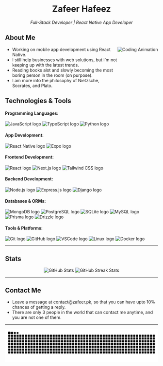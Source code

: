 <h1 align="center">Zafeer Hafeez</h1>

<p align="center">
  <em>Full-Stack Developer | React Native App Developer</em>
</p>

<h2 align="left">About Me</h2>

<div align="center">
  <img align="right" height="160" src="https://i.giphy.com/media/v1.Y2lkPTc5MGI3NjExMHJ6YjkyOWdueG1scTczYzJ6cXMzMjBxMXVueTZ3cHY1YXU1aWhzNCZlcD12MV9pbnRlcm5hbF9naWZfYnlfaWQmY3Q9Zw/xUPJUHDABth0aC84zm/giphy-downsized-large.gif" alt="Coding Animation"/>
</div>

- Working on mobile app development using React Native.
- I still help businesses with web solutions, but I’m not keeping up with the latest trends.
- Reading books alot and slowly becoming the most boring person in the room (on purpose).
- I am more into the philosophy of Nietzsche, Socrates, and Plato.
  
<h2 align="left">Technologies & Tools</h2>

<div align="left">
  <!-- Programming Languages -->
  <h4>Programming Languages:</h4>
  <img src="https://cdn.jsdelivr.net/gh/devicons/devicon/icons/javascript/javascript-original.svg" height="35" alt="JavaScript logo" />
  <img src="https://cdn.jsdelivr.net/gh/devicons/devicon/icons/typescript/typescript-original.svg" height="35" alt="TypeScript logo" />
  <img src="https://cdn.jsdelivr.net/gh/devicons/devicon/icons/python/python-original.svg" height="35" alt="Python logo" />

  <!-- App Development -->
  <h4>App Development:</h4>
  <img src="https://cdn.jsdelivr.net/gh/devicons/devicon/icons/react/react-original.svg" height="35" alt="React Native logo" />
  <img src="https://github.com/user-attachments/assets/bad18f99-edd2-4ddf-b9c2-53b2d38bfdce" width="110" alt="Expo logo" />
  
  <!-- Frontend -->
  <h4>Frontend Development:</h4>
  <img src="https://cdn.jsdelivr.net/gh/devicons/devicon/icons/react/react-original.svg" height="35" alt="React logo" />
  <img src="https://cdn.jsdelivr.net/gh/devicons/devicon/icons/nextjs/nextjs-original.svg" height="35" alt="Next.js logo" />
  <img src="https://cdn.jsdelivr.net/gh/devicons/devicon@latest/icons/tailwindcss/tailwindcss-original.svg" height="35" alt="Tailwind CSS logo" />
  
  <!-- Backend -->
  <h4>Backend Development:</h4>
  <img src="https://cdn.jsdelivr.net/gh/devicons/devicon/icons/nodejs/nodejs-original.svg" height="35" alt="Node.js logo" />
  <img src="https://cdn.jsdelivr.net/gh/devicons/devicon/icons/express/express-original.svg" height="35" alt="Express.js logo" />
  <img src="https://cdn.jsdelivr.net/gh/devicons/devicon/icons/django/django-plain.svg" height="35" alt="Django logo" />

  <!-- Databases -->
  <h4>Databases & ORMs:</h4>
  <img src="https://cdn.jsdelivr.net/gh/devicons/devicon/icons/mongodb/mongodb-original.svg" height="35" alt="MongoDB logo" />
  <img src="https://cdn.jsdelivr.net/gh/devicons/devicon/icons/postgresql/postgresql-original.svg" height="35" alt="PostgreSQL logo" />
  <img src="https://cdn.jsdelivr.net/gh/devicons/devicon/icons/sqlite/sqlite-original.svg" height="35" alt="SQLite logo" />
  <img src="https://cdn.jsdelivr.net/gh/devicons/devicon/icons/mysql/mysql-original.svg" height="35" alt="MySQL logo" />
  <img src="https://github.com/user-attachments/assets/abc9cf3e-df74-492d-8b4e-93d29b64b053" height="35" alt="Prisma logo" />
  <img src="https://github.com/user-attachments/assets/032f5ec1-bcf9-41b6-b879-631b7ec73e65" height="35" alt="Drizzle logo" />


  
  <!-- Tools & Platforms -->
  <h4>Tools & Platforms:</h4>
  <img src="https://cdn.jsdelivr.net/gh/devicons/devicon/icons/git/git-original.svg" height="35" alt="Git logo" />
  <img src="https://cdn.jsdelivr.net/gh/devicons/devicon/icons/github/github-original.svg" height="35" alt="GitHub logo" />
  <img src="https://cdn.jsdelivr.net/gh/devicons/devicon/icons/vscode/vscode-original.svg" height="35" alt="VSCode logo" />
  <img src="https://cdn.jsdelivr.net/gh/devicons/devicon/icons/linux/linux-original.svg" height="35" alt="Linux logo" />
  <img src="https://cdn.jsdelivr.net/gh/devicons/devicon/icons/docker/docker-original.svg" height="35" alt="Docker logo" />
</div>

---

<h2 align="left">Stats</h2>

<div align="center">
  <img src="https://github-readme-stats.vercel.app/api?username=IIvexII&show_icons=true&theme=radical" alt="GitHub Stats" />
  <img src="https://github-readme-streak-stats.herokuapp.com?user=IIvexII&theme=radical" alt="GitHub Streak Stats" />
</div>

---

<h2 align="left">Contact Me</h2>

- Leave a message at contact@zafeer.pk, so that you can have upto 10% chances of getting a reply.
- There are only 3 people in the world that can contact me anytime, and you are not one of them.

---

<div align="center">
  <img src="https://raw.githubusercontent.com/IIvexII/IIvexII/output/github-contribution-grid-snake.svg" alt="Snake animation" />
</div>
